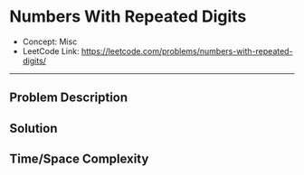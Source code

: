 # Numbers With Repeated Digits

- Concept: Misc
- LeetCode Link: https://leetcode.com/problems/numbers-with-repeated-digits/

---

## Problem Description

## Solution

## Time/Space Complexity

